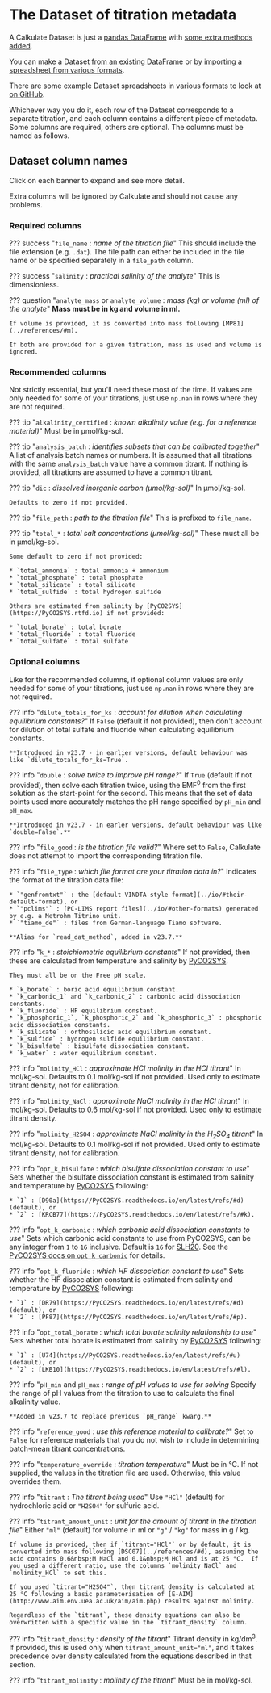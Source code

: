 # The Dataset of titration metadata

A Calkulate Dataset is just a [pandas DataFrame](https://pandas.pydata.org/pandas-docs/stable/reference/api/pandas.DataFrame.html) with [some extra methods added](../methods).

You can make a Dataset [from an existing DataFrame](../read/#convert-from-a-dataframe) or by [importing a spreadsheet from various formats](../read/#import-from-excel-csv-or-dbs).

There are some example Dataset spreadsheets in various formats to look at [on GitHub](https://github.com/mvdh7/calkulate/tree/main/tests/data).

Whichever way you do it, each row of the Dataset corresponds to a separate titration, and each column contains a different piece of metadata.  Some columns are required, others are optional.  The columns must be named as follows.

## Dataset column names

Click on each banner to expand and see more detail.

Extra columns will be ignored by Calkulate and should not cause any problems.

### Required columns

??? success "`file_name` : *name of the titration file*"
    This should include the file extension (e.g. `.dat`).  The file path can either be included in the file name or be specified separately in a `file_path` column.

??? success "`salinity` : *practical salinity of the analyte*"
    This is dimensionless.

??? question "`analyte_mass` or `analyte_volume` : *mass (kg) or volume (ml) of the analyte*"
    **Mass must be in kg and volume in ml.**
    
    If volume is provided, it is converted into mass following [MP81](../references/#m).
    
    If both are provided for a given titration, mass is used and volume is ignored.

### Recommended columns

Not strictly essential, but you'll need these most of the time.  If values are only needed for some of your titrations, just use `np.nan` in rows where they are not required.

??? tip "`alkalinity_certified` : *known alkalinity value (e.g. for a reference material)*"
    Must be in µmol/kg-sol.

??? tip "`analysis_batch` : *identifies subsets that can be calibrated together*"
    A list of analysis batch names or numbers.  It is assumed that all titrations with the same `analysis_batch` value have a common titrant.  If nothing is provided, all titrations are assumed to have a common titrant.

??? tip "`dic` : *dissolved inorganic carbon (µmol/kg-sol)*"
    In µmol/kg-sol.

    Defaults to zero if not provided.

??? tip "`file_path` : *path to the titration file*"
    This is prefixed to `file_name`.

??? tip "`total_*` : *total salt concentrations (µmol/kg-sol)*"
    These must all be in µmol/kg-sol.

    Some default to zero if not provided:

    * `total_ammonia` : total ammonia + ammonium
    * `total_phosphate` : total phosphate
    * `total_silicate` : total silicate
    * `total_sulfide` : total hydrogen sulfide

    Others are estimated from salinity by [PyCO2SYS](https://PyCO2SYS.rtfd.io) if not provided:

    * `total_borate` : total borate
    * `total_fluoride` : total fluoride
    * `total_sulfate` : total sulfate

### Optional columns

Like for the recommended columns, if optional column values are only needed for some of your titrations, just use `np.nan` in rows where they are not required.

??? info "`dilute_totals_for_ks` : *account for dilution when calculating equilibrium constants?*"
    If `False` (default if not provided), then don't account for dilution of total sulfate and fluoride when calculating equilibrium constants.

    **Introduced in v23.7 - in earlier versions, default behaviour was like `dilute_totals_for_ks=True`.

??? info "`double` : *solve twice to improve pH range?*"
    If `True` (default if not provided), then solve each titration twice, using the EMF<sup>0</sup> from the first solution as the start-point for the second.  This means that the set of data points used more accurately matches the pH range specified by `pH_min` and `pH_max`.

    **Introduced in v23.7 - in earler versions, default behaviour was like `double=False`.**

??? info "`file_good` : *is the titration file valid?*"
    Where set to `False`, Calkulate does not attempt to import the corresponding titration file.

??? info "`file_type` : *which file format are your titration data in?*"
    Indicates the format of the titration data file:

    * `"genfromtxt"` : the [default VINDTA-style format](../io/#their-default-format), or
    * `"pclims"` : [PC-LIMS report files](../io/#other-formats) generated by e.g. a Metrohm Titrino unit.
    * `"tiamo_de"` : files from German-language Tiamo software.

    **Alias for `read_dat_method`, added in v23.7.**

??? info "`k_*` : *stoichiometric equilibrium constants*"
    If not provided, then these are calculated from temperature and salinity by [PyCO2SYS](https://pyco2sys.readthedocs.io/en/latest/co2sys_nd/#equilibrium-constants).

    They must all be on the Free pH scale.

    * `k_borate` : boric acid equilibrium constant.
    * `k_carbonic_1` and `k_carbonic_2` : carbonic acid dissociation constants.
    * `k_fluoride` : HF equilibrium constant.
    * `k_phosphoric_1`, `k_phosphoric_2` and `k_phosphoric_3` : phosphoric acic dissociation constants.
    * `k_silicate` : orthosilicic acid equilibrium constant.
    * `k_sulfide` : hydrogen sulfide equilibrium constant.
    * `k_bisulfate` : bisulfate dissociation constant.
    * `k_water` : water equilibrium constant.

??? info "`molinity_HCl` : *approximate HCl molinity in the HCl titrant*"
    In mol/kg-sol.  Defaults to 0.1 mol/kg-sol if not provided.  Used only to estimate titrant density, not for calibration.

??? info "`molinity_NaCl` : *approximate NaCl molinity in the HCl titrant*"
    In mol/kg-sol.  Defaults to 0.6 mol/kg-sol if not provided.  Used only to estimate titrant density.

??? info "`molinity_H2SO4` : *approximate NaCl molinity in the H<sub>2</sub>SO<sub>4</sub> titrant*"
    In mol/kg-sol.  Defaults to 0.1 mol/kg-sol if not provided.  Used only to estimate titrant density, not for calibration.

??? info "`opt_k_bisulfate` : *which bisulfate dissociation constant to use*"
    Sets whether the bisulfate dissociation constant is estimated from salinity and temperature by [PyCO2SYS](https://PyCO2SYS.rtfd.io) following:
    
    * `1` : [D90a](https://PyCO2SYS.readthedocs.io/en/latest/refs/#d) (default), or
    * `2` : [KRCB77](https://PyCO2SYS.readthedocs.io/en/latest/refs/#k).

??? info "`opt_k_carbonic` : *which carbonic acid dissociation constants to use*"
    Sets which carbonic acid constants to use from PyCO2SYS, can be any integer from `1` to `16` inclusive.  Default is `16` for [SLH20](https://pyco2sys.readthedocs.io/en/latest/refs/#s).  See the [PyCO2SYS docs on `opt_k_carbonic`](https://pyco2sys.readthedocs.io/en/latest/co2sys_nd/#settings) for details.

??? info "`opt_k_fluoride` : *which HF dissociation constant to use*"
    Sets whether the HF dissociation constant is estimated from salinity and temperature by [PyCO2SYS](https://PyCO2SYS.rtfd.io) following:
    
    * `1` : [DR79](https://PyCO2SYS.readthedocs.io/en/latest/refs/#d) (default), or
    * `2` : [PF87](https://PyCO2SYS.readthedocs.io/en/latest/refs/#p).

??? info "`opt_total_borate` : *which total borate:salinity relationship to use*"
    Sets whether total borate is estimated from salinity by [PyCO2SYS](https://PyCO2SYS.rtfd.io) following:
    
    * `1` : [U74](https://PyCO2SYS.readthedocs.io/en/latest/refs/#u) (default), or
    * `2` : [LKB10](https://PyCO2SYS.readthedocs.io/en/latest/refs/#l).

??? info "`pH_min` and `pH_max` : *range of pH values to use for solving*
    Specify the range of pH values from the titration to use to calculate the final alkalinity value.

    **Added in v23.7 to replace previous `pH_range` kwarg.**

??? info "`reference_good` : *use this reference material to calibrate?*"
    Set to `False` for reference materials that you do not wish to include in determining batch-mean titrant concentrations.

??? info "`temperature_override` : *titration temperature*"
    Must be in °C.  If not supplied, the values in the titration file are used.  Otherwise, this value overrides them.

??? info "`titrant` : *The titrant being used*"
    Use `"HCl"` (default) for hydrochloric acid or `"H2SO4"` for sulfuric acid.

??? info "`titrant_amount_unit` : *unit for the amount of titrant in the titration file*"
    Either `"ml"` (default) for volume in ml or `"g"` / `"kg"` for mass in g / kg.
    
    If volume is provided, then if `titrant="HCl"` or by default, it is converted into mass following [DSC07](../references/#d), assuming the acid contains 0.6&nbsp;M NaCl and 0.1&nbsp;M HCl and is at 25 °C.  If you used a different ratio, use the columns `molinity_NaCl` and `molinity_HCl` to set this.

    If you used `titrant="H2SO4"`, then titrant density is calculated at 25 °C following a basic parameterisation of [E-AIM](http://www.aim.env.uea.ac.uk/aim/aim.php) results against molinity.

    Regardless of the `titrant`, these density equations can also be overwritten with a specific value in the `titrant_density` column.

??? info "`titrant_density` : *density of the titrant*"
    Titrant density in kg/dm<sup>3</sup>.  If provided, this is used only when `titrant_amount_unit="ml"`, and it takes precedence over density calculated from the equations described in that section.

??? info "`titrant_molinity` : *molinity of the titrant*"
    Must be in mol/kg-sol.
